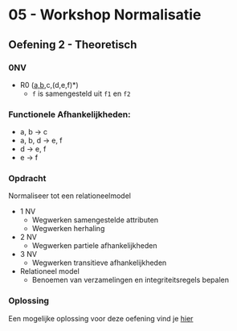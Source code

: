 # 05 - Workshop Normalisatie

## Oefening 2 - Theoretisch

### 0NV
- R0 (<ins>a,b</ins>,c,(d,e,f)*)
    - `f` is samengesteld uit `f1` en `f2`

### Functionele Afhankelijkheden:​
- a, b → c​
- a, b, d → e, f​
- d → e, f​
- e → f

### Opdracht
Normaliseer tot een relationeelmodel
- 1 NV
    - Wegwerken samengestelde attributen
    - Wegwerken herhaling
- 2 NV
    - Wegwerken partiele afhankelijkheden
- 3 NV
    - Wegwerken transitieve afhankelijkheden
- Relationeel model
    - Benoemen van verzamelingen en integriteitsregels bepalen

### Oplossing
Een mogelijke oplossing voor deze oefening vind je [hier](../solutions/exercise-3.md)
